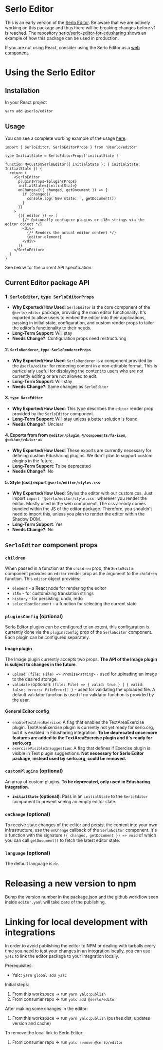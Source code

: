 # Serlo Editor

This is an early version of the [Serlo Editor](https://de.serlo.org/editor). Be aware that we are actively working on this package and thus there will be breaking changes before v1 is reached. The repository [serlo/serlo-editor-for-edusharing](https://github.com/serlo/serlo-editor-for-edusharing) shows an example of how this package can be used in production.

If you are not using React, consider using the Serlo Editor as a [web component](https://www.npmjs.com/package/@serlo/editor-web-component).

# Using the Serlo Editor

## Installation

In your React project

```bash
yarn add @serlo/editor
```

## Usage

You can see a complete working example of the usage [here](https://github.com/serlo/serlo-editor-for-edusharing/blob/main/src/frontend/editor.tsx#L32).

```tsx
import { SerloEditor, SerloEditorProps } from '@serlo/editor'

type InitialState = SerloEditorProps['initialState']

function MyCustomSerloEditor({ initialState }: { initialState: InitialState }) {
  return (
    <SerloEditor
      pluginsProps={pluginsProps}
      initialState={initialState}
      onChange={({ changed, getDocument }) => {
        if (changed){
          console.log(`New state: `, getDocument())
        }
      }}
    >
      {({ editor }) => (
        {/* Optionally configure plugins or i18n strings via the editor object */}
        <div>
          {/* Renders the actual editor content */}
          {editor.element}
        </div>
      )}
    </SerloEditor>
  )
}
```

See below for the current API specification.

## Current Editor package API

### 1. `SerloEditor`, `type SerloEditorProps`

- **Why Exported/How Used**: `SerloEditor` is the core component of the `@serlo/editor` package, providing the main editor functionality. It's exported to allow users to embed the editor into their applications, passing in initial state, configuration, and custom render props to tailor the editor's functionality to their needs.
- **Long-Term Support**: Will stay
- **Needs Change?**: Configuration props need restructuring

#### 2. `SerloRenderer`, `type SerloRendererProps`

- **Why Exported/How Used**: `SerloRenderer` is a component provided by the `@serlo/editor` for rendering content in a non-editable format. This is particularly useful for displaying the content to users who are not currently editing or are not allowed to edit.
- **Long-Term Support**: Will stay
- **Needs Change?**: Same changes as `SerloEditor`

#### 3. `type BaseEditor`

- **Why Exported/How Used**: This type describes the `editor` render prop provided by the `SerloEditor` component.
- **Long-Term Support**: Will stay unless a better solution is found
- **Needs Change?**: Unclear

#### 4. Exports from from `@editor/plugin`, `@/components/fa-icon`, `@editor/editor-ui`

- **Why Exported/How Used**: These exports are currently necessary for defining custom Edusharing plugins. We don't plan to support custom plugins in the future.
- **Long-Term Support**: To be deprecated
- **Needs Change?**: No

#### 5. Style (css) export `@serlo/editor/styles.css`

- **Why Exported/How Used**: Styles the editor with our custom css. Just import `import '@serlo/editor/style.css'` wherever you render the editor. Mostly used in the web component. The css already comes bundled within the JS of the editor package. Therefore, you shouldn't need to import this, unless you plan to render the editor within the Shadow DOM.
- **Long-Term Support**: Yes
- **Needs Change?**: No

## `SerloEditor` component props

### **`children`**

When passed in a function as the `children` prop, the `SerloEditor` component provides an `editor` render prop as the argument to the `children` function. This `editor` object provides:

- `element` - a React node for rendering the editor
- `i18n` - for customizing translation strings
- `history` - for persisting, undo, redo
- `selectRootDocument` - a function for selecting the current state

### **`pluginsConfig` (optional)**

Serlo Editor plugins can be configured to an extent, this configuration is currently done via the `pluginsConfig` prop of the `SerloEditor` component. Each plugin can be configured separately.

#### **Image** plugin

The Image plugin currently accepts two props. **The API of the Image plugin is subject to changes in the future**.

- `upload`: `(file: File) => Promise<string>` - used for uploading an image to the desired storage.
- `validate` (optional): `(file: File) => { valid: true } | { valid: false; errors: FileError[] }` - used for validating the uploaded file. A default validator function is used if no validator function is provided by the user.

#### General Editor config

- `enableTextAreaExercise`: A flag that enables the TextAreaExercise plugin. TextAreaExercise plugin is currently not yet ready for serlo.org, but it is enabled in Edusharing integration. **To be deprecated once more features are added to the TextAreaExercise plugin and it's ready for serlo.org.**
- `exerciseVisibleInSuggestion`: A flag that defines if Exercise plugin is visible in Text plugin suggestions. **Not necessary for Serlo Editor package, instead used by serlo.org, could be removed.**

### **`customPlugins` (optional)**

An array of custom plugins. **To be deprecated, only used in Edusharing integration**.

- **`initialState` (optional)**: Pass in an `initialState` to the `SerloEditor` component to prevent seeing an empty editor state.

### **`onChange` (optional)**

To receive state changes of the editor and persist the content into your own infrastructure, use the `onChange` callback of the `SerloEditor` component. It's a function with the signature `({ changed, getDocument }) => void` of which you can call `getDocument()` to fetch the latest editor state.

### **`language` (optional)**

The default language is `de`.

# Releasing a new version to npm

Bump the version number in the package.json and
the github workflow seen inside `editor.yaml` will take care of the publishing.

# Linking for local development with integrations

In order to avoid publishing the editor to NPM or dealing with tarballs every time you need to test your changes in an integration locally, you can use `yalc` to link the editor package to your integration locally.

Prerequisites:

- Yalc: `yarn global add yalc`

Initial steps:

1. From this workspace -> run `yarn yalc:publish`
2. From consumer repo -> run `yalc add @serlo/editor`

After making some changes in the editor:

1. From this workspace -> run `yarn yalc:publish` (pushes dist, updates version and cache)

To remove the local link to Serlo Editor:

1. From consumer repo -> run `yalc remove @serlo/editor`
